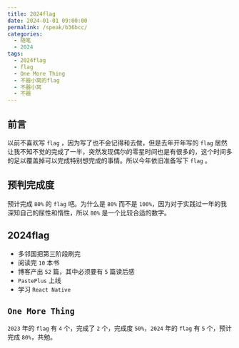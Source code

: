 ```yaml
---
title: 2024flag
date: 2024-01-01 09:00:00
permalink: /speak/b36bcc/
categories:
  - 随笔
  - 2024
tags:
  - 2024flag
  - flag
  - One More Thing
  - 不器小窝的flag
  - 不器小窝
  - 不器
---
```


## 前言

以前不喜欢写 `flag` ，因为写了也不会记得和去做，但是去年开年写的 `flag` 居然让我不知不觉的完成了一半，突然发现偶尔的零星时间也是有很多的，这个时间多的足以覆盖掉可以完成特别想完成的事情。所以今年依旧准备写下 `flag` 。

<!-- more -->

<InArticleAdsense
    data-ad-client="ca-pub-1725717718088510"
    data-ad-slot="7426219401">
</InArticleAdsense>

## 预判完成度

预计完成 `80%` 的 `flag` 吧。为什么是 `80%` 而不是 `100%`，因为对于实践过一年的我深知自己的尿性和惰性，所以 `80%` 是一个比较合适的数字。

## 2024flag

- 多邻国把第三阶段刷完
- 阅读完 `10` 本书
- 博客产出 `52` 篇，其中必须要有 `5` 篇读后感
- `PastePlus` 上线
- 学习 `React Native`

## `One More Thing`

`2023` 年的 `flag` 有 `4` 个，完成了 `2` 个，完成度 `50%`，`2024` 年的 `flag` 有 `5` 个，预计完成 `80%`，共勉。

